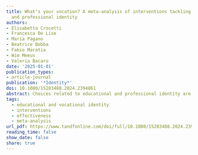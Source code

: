 ```yaml
---
title: What’s your vocation? A meta-analysis of interventions tackling youth educational
  and professional identity
authors:
- Elisabetta Crocetti
- Francesca De Lise
- Maria Pagano
- Beatrice Bobba
- Fabio Maratia
- Wim Meeus
- Valeria Bacaro
date: '2025-01-01'
publication_types:
- article-journal
publication: '*Identity*'
doi: 10.1080/15283488.2024.2394861
abstract: Choices related to educational and professional identity are critical in defining how adolescents and emerging adults find an area of study and a future occupation that may fit their interests, talents, and aspirations. This meta-analysis aimed to comprehensively identify psychosocial interventions promoting youth educational and professional identity and critically appraise their effectiveness. Studies could be published in any language and year, and both journal articles and gray literature were considered. Multiple search strategies were applied to identify eligible studies. A total of 17 studies, comprising 3,617 participants (ninterventions = 1,049; ncontrol = 2,568), were included in the meta-analysis. Results highlighted that interventions were effective, with medium effect sizes, for both educational (Cohen’s d = 0.56 [0.35; 0.77], p < .001) and professional (first follow-up: d = 0.51 [0.38; 0.64], p < .001; last follow-up: d = 0.63 [0.42; 0.84], p < .001) identity. To tackle for whom and under which conditions interventions were more effective, moderating analyses were performed. However, moderating factors related to the characteristics of the samples (e.g. gender composition, mean age of participants) and the interventions (e.g. duration, time-lag between baseline and first follow-up) were found to be non-significant. Guidelines for future intervention research are discussed.
tags:
  - educational and vocational identity
  - interventions
  - effectiveness
  - meta-analysis
url_pdf: https://www.tandfonline.com/doi/full/10.1080/15283488.2024.2394861
reading_time: false
show_date: false
share: true
---
```

